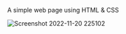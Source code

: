 A simple web page using HTML & CSS

![Screenshot 2022-11-20 225102](https://user-images.githubusercontent.com/85480387/202916727-0f095b39-891e-469c-899d-b4977ba293a3.jpg)
